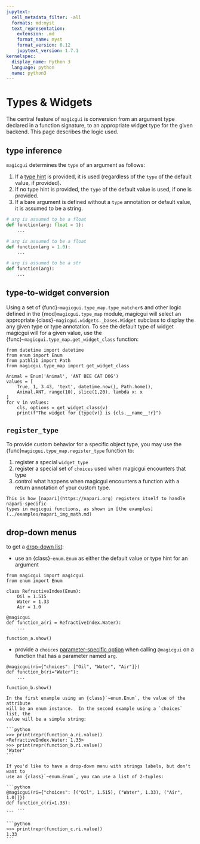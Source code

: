 ```yaml
---
jupytext:
  cell_metadata_filter: -all
  formats: md:myst
  text_representation:
    extension: .md
    format_name: myst
    format_version: 0.12
    jupytext_version: 1.7.1
kernelspec:
  display_name: Python 3
  language: python
  name: python3
---
```


# Types & Widgets

The central feature of `magicgui` is conversion from an argument type declared
in a function signature, to an appropriate widget type for the given backend.
This page describes the logic used.

## type inference

`magicgui` determines the `type` of an argument as follows:

1. If a [type hint](https://docs.python.org/3/library/typing.html) is provided, it is
   used (regardless of the `type` of the default value, if provided).
2. If no type hint is provided, the `type` of the default value is used, if one is
   provided.
3. If a bare argument is defined without a `type` annotation or default value, it is
   assumed to be a string.

```python
# arg is assumed to be a float
def function(arg: float = 1):
    ...

# arg is assumed to be a float
def function(arg = 1.0):
    ...

# arg is assumed to be a str
def function(arg):
    ...
```

## type-to-widget conversion

Using a set of {func}`~magicgui.type_map.type_matcher`s and other logic defined
in the {mod}`magicgui.type_map` module, magicgui will select an appropriate
{class}`~magicgui.widgets._bases.Widget` subclass to display the any given type
or type annotation. To see the default type of widget magicgui will for a given
value, use the {func}`~magicgui.type_map.get_widget_class` function:

```{code-cell} python
from datetime import datetime
from enum import Enum
from pathlib import Path
from magicgui.type_map import get_widget_class

Animal = Enum('Animal', 'ANT BEE CAT DOG')
values = [
    True, 1, 3.43, 'text', datetime.now(), Path.home(),
    Animal.ANT, range(10), slice(1,20), lambda x: x
]
for v in values:
    cls, options = get_widget_class(v)
    print(f"The widget for {type(v)} is {cls.__name__!r}")
```

## `register_type`

To provide custom behavior for a specific object type, you may use the
{func}`magicgui.type_map.register_type` function to:

1. register a special `widget_type`
2. register a special set of `choices` used when magicgui encounters that type
3. control what happens when magicgui encounters a function with a return
   annotation of your custom type.

```{hint}
This is how [napari](https://napari.org) registers itself to handle napari-specific
types in magicgui functions, as shown in [the examples](../examples/napari_img_math.md)
```

## drop-down menus

to get a [drop-down list](https://en.wikipedia.org/wiki/Drop-down_list):

- use an {class}`~enum.Enum` as either the default value or type hint for an argument

```{code-cell} python
from magicgui import magicgui
from enum import Enum

class RefractiveIndex(Enum):
    Oil = 1.515
    Water = 1.33
    Air = 1.0

@magicgui
def function_a(ri = RefractiveIndex.Water):
    ...

function_a.show()
```

- provide a `choices` [parameter-specific
  option](configuration#parameter-specific-options) when calling `@magicgui`
  on a function that has a parameter named `arg`.

```{code-cell} python
@magicgui(ri={"choices": ["Oil", "Water", "Air"]})
def function_b(ri="Water"):
    ...

function_b.show()
```

````{note}
In the first example using an {class}`~enum.Enum`, the value of the attribute
will be an enum instance.  In the second example using a `choices` list, the
value will be a simple string:

```python
>>> print(repr(function_a.ri.value))
<RefractiveIndex.Water: 1.33>
>>> print(repr(function_b.ri.value))
'Water'
```

If you'd like to have a drop-down menu with strings labels, but don't want to
use an {class}`~enum.Enum`, you can use a list of 2-tuples:

```python
@magicgui(ri={"choices": [("Oil", 1.515), ("Water", 1.33), ("Air", 1.0)]})
def function_c(ri=1.33):
    ...
```

```python
>>> print(repr(function_c.ri.value))
1.33
```
````
